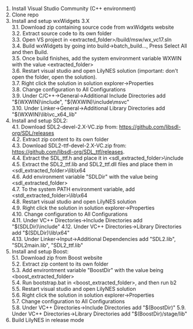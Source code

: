 1. Install Visual Studio Community (C++ environment)  
2. Clone repo  
3. Install and setup wxWidgets 3.X  
	3.1. Download zip containing source code from wxWidgets website  
	3.2. Extract source code to its own folder  
	3.3. Open VS project in <extracted_folder>/build/msw/wx_vc17.sln  
	3.4. Build wxWidgets by going into build->batch_build..., Press Select All and then Build.  
	3.5. Once build finishes, add the system environment variable WXWIN with the value <extracted_folder>  
	3.6. Restart visual studio and open LilyNES solution (important: don't open the  folder, open the solution).  
	3.7. Right click the solution in solution explorer->Properties  
	3.8. Change configuration to All Configurations  
	3.9. Under C/C++->General->Additional Include Directories add "$(WXWIN)\include", "$(WXWIN)\include\msvc"  
	3.10. Under Linker->General->Additional Library Directories add "$(WXWIN)\lib\vc_x64_lib"  
4. Install and setup SDL2:  
	4.1. Download SDL2-devel-2.X-VC.zip from: https://github.com/libsdl-org/SDL/releases  
	4.2. Extract zip content to its own folder  
	4.3. Download SDL2-ttf-devel-2.X-VC.zip from: https://github.com/libsdl-org/SDL_ttf/releases.  
	4.4. Extract the SDL_ttf.h and place it in <sdl_extracted_folder>\include  
	4.5. Extract the SDL2_ttf.lib and SDL2_ttf.dll files and place them in <sdl_extracted_folder>\lib\x64  
	4.6. Add environment variable "SDLDir" with the value being <sdl_extracted_folder>  
	4.7. To the system PATH environment variable, add <stdl_extracted_folder>\lib\x64  
	4.8. Restart visual studio and open LilyNES solution  
	4.9. Right click the solution in solution explorer->Properties  
	4.10. Change configuration to All Configurations  
	4.11. Under VC++ Directories->Include Directories add "$(SDLDir)\include"  
	4.12. Under VC++ Directories->Library Directories add "$(SDLDir)\lib\x64"  
	4.13. Under Linker->Input->Additional Dependencies add "SDL2.lib", "SDL2main.lib", "SDL2_ttf.lib"  
5. Install and setup Boost:  
	5.1. Download zip from Boost website  
	5.2. Extract zip content to its own folder  
	5.3. Add environtment variable "BoostDir" with the value being <boost_extracted_folder>  
	5.4. Run bootstrap.bat in <boost_extracted_folder>, and then run b2  
	5.5. Restart visual studio and open LilyNES solution  
	5.6. Right click the solution in solution explorer->Properties  
	5.7. Change configuration to All Configurations  
	5.8. Under VC++ Directories->Include Directories add "$(BoostDir)"  
	5.9. Under VC++ Directories->Library Directories add "$(BoostDir)/stage/lib"  
6. Build LilyNES in release mode  